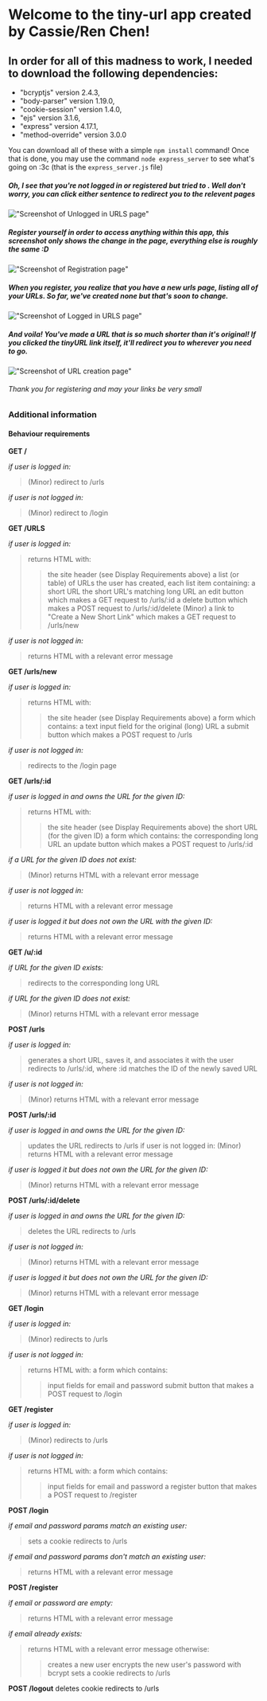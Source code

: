 # Welcome to the tiny-url app created by Cassie/Ren Chen! #

## In order for all of this madness to work, I needed to download the following dependencies: ##
* "bcryptjs" version 2.4.3,
* "body-parser" version 1.19.0,
* "cookie-session" version 1.4.0,
* "ejs" version 3.1.6,
* "express" version 4.17.1,
* "method-override" version 3.0.0

You can download all of these with a simple ``` npm install ``` command!
Once that is done, you may use the command ```node express_server``` to see what's going on :3c
(that is the ```express_server.js``` file)

##### Oh, I see that you're not logged in or registered but tried to . Well don't worry, you can click either sentence to redirect you to the relevent pages #####

 !["Screenshot of Unlogged in URLS page"](https://github.com/ShurenKai/tinyapp/blob/master/docs/urlsPageUnloggedInUPDATED.png?raw=true)

##### Register yourself in order to access anything within this app, this screenshot only shows the change in the page, everything else is roughly the same :D #####

!["Screenshot of Registration page"](https://github.com/ShurenKai/tinyapp/blob/master/docs/registration.png?raw=true)

##### When you register, you realize that you have a new urls page, listing all of your URLs. So far, we've created none but that's soon to change. #####

!["Screenshot of Logged in URLS page"](https://github.com/ShurenKai/tinyapp/blob/master/docs/URLsPageLoggedIn.png?raw=true)

##### And voila! You've made a URL that is so much shorter than it's original! If you clicked the tinyURL link itself, it'll redirect you to wherever you need to go. #####

!["Screenshot of URL creation page"](https://github.com/ShurenKai/tinyapp/blob/master/docs/URLCreationAndEditing.png?raw=true)

###### Thank you for registering and may your links be very small ######

### Additional information ###
#### Behaviour requirements ####

**GET /**

*if user is logged in:*
>(Minor) redirect to /urls

*if user is not logged in:*
>(Minor) redirect to /login

**GET /URLS**

*if user is logged in:*
>returns HTML with:
>>the site header (see Display Requirements above)
>>a list (or table) of URLs the user has created, each list item containing:
>>a short URL
>>the short URL's matching long URL
>>an edit button which makes a GET request to /urls/:id
>>a delete button which makes a POST request to /urls/:id/delete
>>(Minor) a link to "Create a New Short Link" which makes a GET request to /urls/new

*if user is not logged in:*
>returns HTML with a relevant error message

**GET /urls/new**

*if user is logged in:*
>returns HTML with:
>>the site header (see Display Requirements above)
>a form which contains:
>>a text input field for the original (long) URL
>>a submit button which makes a POST request to /urls

*if user is not logged in:*
>redirects to the /login page

**GET /urls/:id**

*if user is logged in and owns the URL for the given ID:*
>returns HTML with:
>>the site header (see Display Requirements above)
>>the short URL (for the given ID)
>a form which contains:
>>the corresponding long URL
>>an update button which makes a POST request to /urls/:id

*if a URL for the given ID does not exist:*
>(Minor) returns HTML with a relevant error message

*if user is not logged in:*
>returns HTML with a relevant error message

*if user is logged it but does not own the URL with the given ID:*
>returns HTML with a relevant error message

**GET /u/:id**

*if URL for the given ID exists:*
>redirects to the corresponding long URL

*if URL for the given ID does not exist:*
>(Minor) returns HTML with a relevant error message

**POST /urls**

*if user is logged in:*
>generates a short URL, saves it, and associates it with the user
redirects to /urls/:id, where :id matches the ID of the newly saved URL

*if user is not logged in:*
>(Minor) returns HTML with a relevant error message

**POST /urls/:id**

*if user is logged in and owns the URL for the given ID:*
>updates the URL
>redirects to /urls
>if user is not logged in:
>(Minor) returns HTML with a relevant error message

*if user is logged it but does not own the URL for the given ID:*
>(Minor) returns HTML with a relevant error message

**POST /urls/:id/delete**

*if user is logged in and owns the URL for the given ID:*
>deletes the URL
>redirects to /urls

*if user is not logged in:*
>(Minor) returns HTML with a relevant error message

*if user is logged it but does not own the URL for the given ID:*
>(Minor) returns HTML with a relevant error message

**GET /login**

*if user is logged in:*
>(Minor) redirects to /urls

*if user is not logged in:*
>returns HTML with:
>a form which contains:
>>input fields for email and password
>>submit button that makes a POST request to /login

**GET /register**

*if user is logged in:*
>(Minor) redirects to /urls

*if user is not logged in:*
>returns HTML with:
>a form which contains:
>>input fields for email and password
>>a register button that makes a POST request to /register

**POST /login**

*if email and password params match an existing user:*
>sets a cookie
>redirects to /urls

*if email and password params don't match an existing user:*
>returns HTML with a relevant error message

**POST /register**

*if email or password are empty:*
>returns HTML with a relevant error message

*if email already exists:*
>returns HTML with a relevant error message
>otherwise:
>>creates a new user
>>encrypts the new user's password with bcrypt
>>sets a cookie
>>redirects to /urls

**POST /logout**
deletes cookie
redirects to /urls